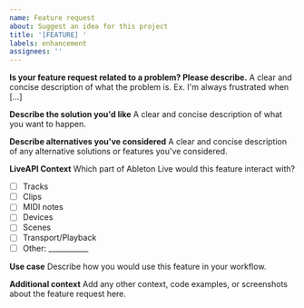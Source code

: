 ```yaml
---
name: Feature request
about: Suggest an idea for this project
title: '[FEATURE] '
labels: enhancement
assignees: ''
---
```


**Is your feature request related to a problem? Please describe.**
A clear and concise description of what the problem is. Ex. I'm always frustrated when [...]

**Describe the solution you'd like**
A clear and concise description of what you want to happen.

**Describe alternatives you've considered**
A clear and concise description of any alternative solutions or features you've considered.

**LiveAPI Context**
Which part of Ableton Live would this feature interact with?
- [ ] Tracks
- [ ] Clips
- [ ] MIDI notes
- [ ] Devices
- [ ] Scenes
- [ ] Transport/Playback
- [ ] Other: ___________

**Use case**
Describe how you would use this feature in your workflow.

**Additional context**
Add any other context, code examples, or screenshots about the feature request here.
